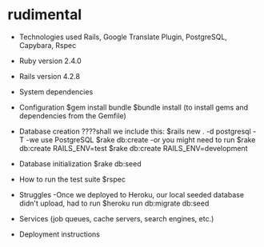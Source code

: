 # rudimental

* Technologies used
  Rails, Google Translate Plugin, PostgreSQL, Capybara, Rspec

* Ruby version
  2.4.0

* Rails version
  4.2.8

* System dependencies

* Configuration
  $gem install bundle
  $bundle install (to install gems and dependencies from the Gemfile)

* Database creation
  ????shall we include this: $rails new . -d postgresql -T
  -we use PostgreSQL
  $rake db:create
  -or you might need to run
  $rake db:create RAILS_ENV=test
  $rake db:create RAILS_ENV=development


* Database initialization
  $rake db:seed

* How to run the test suite
  $rspec

* Struggles
  -Once we deployed to Heroku, our local seeded database didn't upload, had to run $heroku run db:migrate db:seed

* Services (job queues, cache servers, search engines, etc.)

* Deployment instructions
